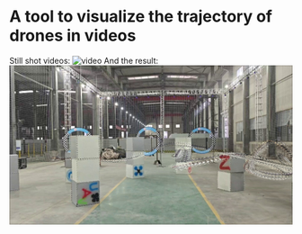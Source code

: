 # A tool to visualize the trajectory of drones in videos
Still shot videos:
![video](./example/video.gif)
And the result:
![result](./example/photo.jpg)